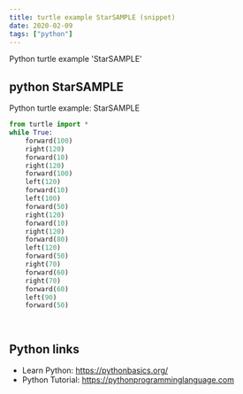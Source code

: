 ```yaml
---
title: turtle example StarSAMPLE (snippet)
date: 2020-02-09
tags: ["python"]
---
```

Python turtle example 'StarSAMPLE'


## python StarSAMPLE

Python turtle example: StarSAMPLE

```python
from turtle import *
while True:
	forward(100)
	right(120)
	forward(10)
	right(120)
	forward(100)
	left(120)
	forward(10)
	left(100)
	forward(50)
	right(120)
	forward(10)
	right(120)
	forward(80)
	left(120)
	forward(50)
	right(70)
	forward(60)
	right(70)
	forward(60)
	left(90)
	forward(50)

	


```

## Python links

- Learn Python: https://pythonbasics.org/
- Python Tutorial: https://pythonprogramminglanguage.com
